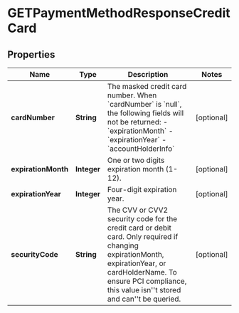 

# GETPaymentMethodResponseCreditCard


## Properties

| Name | Type | Description | Notes |
|------------ | ------------- | ------------- | -------------|
|**cardNumber** | **String** | The masked credit card number.  When &#x60;cardNumber&#x60; is &#x60;null&#x60;, the following fields will not be returned:   - &#x60;expirationMonth&#x60;   - &#x60;expirationYear&#x60;   - &#x60;accountHolderInfo&#x60;  |  [optional] |
|**expirationMonth** | **Integer** | One or two digits expiration month (1-12).           |  [optional] |
|**expirationYear** | **Integer** | Four-digit expiration year.  |  [optional] |
|**securityCode** | **String** | The CVV or CVV2 security code for the credit card or debit card.             Only required if changing expirationMonth, expirationYear, or cardHolderName.             To ensure PCI compliance, this value isn&#39;&#39;t stored and can&#39;&#39;t be queried.                    |  [optional] |



